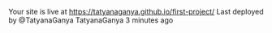 Your site is live at https://tatyanaganya.github.io/first-project/
Last deployed by @TatyanaGanya TatyanaGanya 3 minutes ago